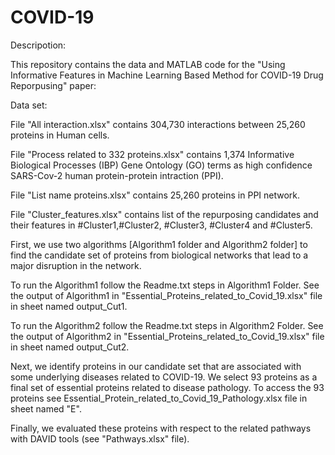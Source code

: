 # COVID-19

Descripotion:

This repository contains the data and MATLAB code for the  "Using Informative Features in Machine Learning Based Method for COVID-19 Drug Reporpusing" paper:

Data set:

File "All interaction.xlsx" contains 304,730 interactions between 25,260 proteins in Human cells.

File "Process related to 332 proteins.xlsx" contains 1,374 Informative Biological Processes (IBP) Gene Ontology (GO) terms as high confidence SARS-Cov-2 human protein-protein intraction (PPI).

File "List name proteins.xlsx" contains 25,260 proteins in PPI network.

File "Cluster_features.xlsx" contains list of the  repurposing candidates and their features in #Cluster1,#Cluster2, #Cluster3, #Cluster4 and #Cluster5.



First, we use two algorithms [Algorithm1 folder and Algorithm2 folder] to find the candidate set of proteins from biological networks that lead to a major disruption in the network.

To run the Algorithm1 follow the Readme.txt steps in Algorithm1 Folder. See the output of Algorithm1 in "Essential_Proteins_related_to_Covid_19.xlsx" file in sheet named output_Cut1.

To run the Algorithm2 follow the Readme.txt steps in Algorithm2 Folder. See the output of Algorithm2 in "Essential_Proteins_related_to_Covid_19.xlsx" file in sheet named output_Cut2.

Next, we identify proteins in our candidate set that are associated with some underlying diseases related to COVID-19. We select 93 proteins as a final set of essential proteins related to disease pathology. 
To access the 93 proteins see Essential_Protein_related_to_Covid_19_Pathology.xlsx file in sheet named "E".

Finally, we evaluated these proteins with respect to the related pathways with DAVID tools (see "Pathways.xlsx" file).
